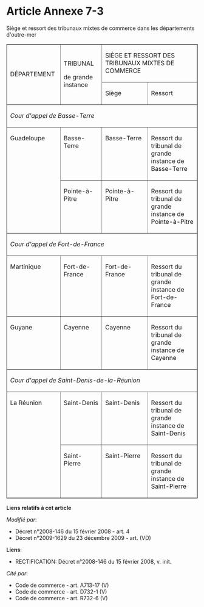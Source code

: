 # Article Annexe 7-3

Siège et ressort des tribunaux mixtes de commerce dans les départements d'outre-mer

<table border="1" cellpadding="0" cellspacing="0">
  <tbody>
    <tr>
      <td rowspan="2" width="139">

DÉPARTEMENT

</td>
      <td rowspan="2" width="124">

TRIBUNAL

de grande instance

</td>
      <td colspan="2" width="420">

SIÈGE ET RESSORT DES TRIBUNAUX MIXTES DE COMMERCE

</td>
    </tr>
    <tr>
      <td width="195">

Siège

</td>
      <td width="225">

Ressort

</td>
    </tr>
    <tr>
      <td colspan="4" valign="top" width="683">

_Cour d'appel de Basse-Terre_

</td>
    </tr>
    <tr>
      <td rowspan="2" valign="top" width="139">

Guadeloupe 

</td>
      <td valign="top" width="124">

Basse-Terre 

</td>
      <td valign="top" width="195">

Basse-Terre 

</td>
      <td valign="top" width="225">

Ressort du tribunal de grande instance de Basse-Terre 

</td>
    </tr>
    <tr>
      <td valign="top" width="124">

Pointe-à-Pitre

</td>
      <td valign="top" width="195">

Pointe-à-Pitre

</td>
      <td valign="top" width="225">

Ressort du tribunal de grande instance de Pointe-à-Pitre 

</td>
    </tr>
    <tr>
      <td colspan="4" valign="top" width="683">

_Cour d'appel de Fort-de-France_

</td>
    </tr>
    <tr>
      <td valign="top" width="139">

Martinique 

</td>
      <td valign="top" width="124">

Fort-de-France 

</td>
      <td valign="top" width="195">

Fort-de-France 

</td>
      <td valign="top" width="225">

Ressort du tribunal de grande instance de Fort-de-France 

</td>
    </tr>
    <tr>
      <td valign="top" width="139">

Guyane 

</td>
      <td valign="top" width="124">

Cayenne 

</td>
      <td valign="top" width="195">

Cayenne

</td>
      <td valign="top" width="225">

Ressort du tribunal de grande instance de Cayenne 

</td>
    </tr>
    <tr>
      <td colspan="4" valign="top" width="683">

_Cour d'appel de Saint-Denis-de-la-Réunion_

</td>
    </tr>
    <tr>
      <td rowspan="2" valign="top" width="139">

La Réunion 

</td>
      <td valign="top" width="124">

Saint-Denis

</td>
      <td valign="top" width="195">

Saint-Denis 

</td>
      <td valign="top" width="225">

Ressort du tribunal de grande instance de Saint-Denis 

</td>
    </tr>
    <tr>
      <td valign="top" width="124">

Saint-Pierre

</td>
      <td valign="top" width="195">

Saint-Pierre

</td>
      <td valign="top" width="225">

Ressort du tribunal de grande instance de Saint-Pierre

</td>
    </tr>
  </tbody>
</table>

**Liens relatifs à cet article**

_Modifié par_:

  - Décret n°2008-146 du 15 février 2008 - art. 4
  - Décret n°2009-1629 du 23 décembre 2009 - art. (VD)

**Liens**:

  - RECTIFICATION: Décret n°2008-146 du 15 février 2008, v. init.

_Cité par_:

  - Code de commerce - art. A713-17 (V)
  - Code de commerce - art. D732-1 (V)
  - Code de commerce - art. R732-6 (V)
